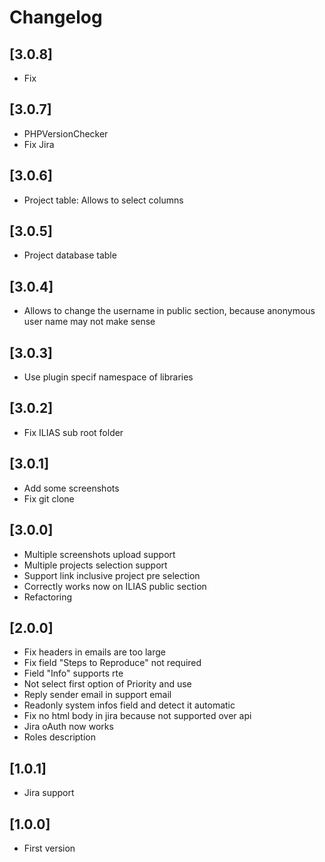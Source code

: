 # Changelog

## [3.0.8]
- Fix

## [3.0.7]
- PHPVersionChecker
- Fix Jira

## [3.0.6]
- Project table: Allows to select columns

## [3.0.5]
- Project database table

## [3.0.4]
- Allows to change the username in public section, because anonymous user name may not make sense

## [3.0.3]
- Use plugin specif namespace of libraries

## [3.0.2]
- Fix ILIAS sub root folder

## [3.0.1]
- Add some screenshots
- Fix git clone

## [3.0.0]
- Multiple screenshots upload support
- Multiple projects selection support
- Support link inclusive project pre selection
- Correctly works now on ILIAS public section
- Refactoring

## [2.0.0]
- Fix headers in emails are too large
- Fix field "Steps to Reproduce" not required
- Field "Info" supports rte
- Not select first option of Priority and use <please select>
- Reply sender email in support email
- Readonly system infos field and detect it automatic
- Fix no html body in jira because not supported over api
- Jira oAuth now works
- Roles description

## [1.0.1]
- Jira support

## [1.0.0]
- First version
